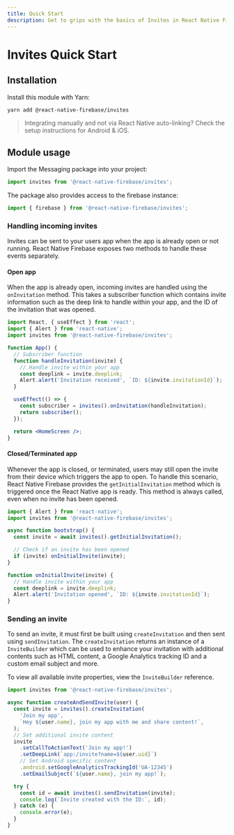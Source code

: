 ```yaml
---
title: Quick Start
description: Get to grips with the basics of Invites in React Native Firebase
---
```


# Invites Quick Start

## Installation

Install this module with Yarn:

```bash
yarn add @react-native-firebase/invites
```

> Integrating manually and not via React Native auto-linking? Check the setup instructions for <Anchor version group href="/android">Android</Anchor> & <Anchor version group href="/ios">iOS</Anchor>.

## Module usage

Import the Messaging package into your project:

```js
import invites from '@react-native-firebase/invites';
```

The package also provides access to the firebase instance:

```js
import { firebase } from '@react-native-firebase/invites';
```

### Handling incoming invites

Invites can be sent to your users app when the app is already open or not running. React Native Firebase exposes
two methods to handle these events separately.

#### Open app

When the app is already open, incoming invites are handled using the `onInvitation` method. This takes a subscriber
function which contains invite information such as the deep link to handle within your app, and the ID of the invitation
that was opened.

```jsx
import React, { useEffect } from 'react';
import { Alert } from 'react-native';
import invites from '@react-native-firebase/invites';

function App() {
  // Subscriber function
  function handleInvitation(invite) {
    // Handle invite within your app
    const deeplink = invite.deeplink;
    Alert.alert('Invitation received', `ID: ${invite.invitationId}`);
  }

  useEffect(() => {
    const subscriber = invites().onInvitation(handleInvitation);
    return subscriber();
  });

  return <HomeScreen />;
}
```

#### Closed/Terminated app

Whenever the app is closed, or terminated, users may still open the invite from their device which triggers the app
to open. To handle this scenario, React Native Firebase provides the `getInitialInvitation` method which is triggered
once the React Native app is ready. This method is always called, even when no invite has been opened.

```jsx
import { Alert } from 'react-native';
import invites from '@react-native-firebase/invites';

async function bootstrap() {
  const invite = await invites().getInitialInvitation();

  // Check if an invite has been opened
  if (invite) onInitialInvite(invite);
}

function onInitialInvite(invite) {
  // Handle invite within your app
  const deeplink = invite.deeplink;
  Alert.alert('Invitation opened', `ID: ${invite.invitationId}`);
}
```

### Sending an invite

To send an invite, it must first be built using `createInvitation` and then sent using `sendInvitation`. The
`createInvitation` returns an instance of a `InviteBuilder` which can be used to enhance your invitation with additional
contents such as HTML content, a Google Analytics tracking ID and a custom email subject and more.

To view all available invite properties, view the <Anchor href="/reference/invitebuilder">`InviteBuilder`</Anchor> reference.

```js
import invites from '@react-native-firebase/invites';

async function createAndSendInvite(user) {
  const invite = invites().createInvitation(
    'Join my app',
    `Hey ${user.name}, join my app with me and share content!`,
  );
  // Set additional invite content
  invite
    .setCallToActionText('Join my app!')
    .setDeepLink(`app:/invite?name=${user.uid}`)
    // Set Android specific content
    .android.setGoogleAnalyticsTrackingId('UA-12345')
    .setEmailSubject(`${user.name}, join my app!`);

  try {
    const id = await invites().sendInvitation(invite);
    console.log(`Invite created with the ID:`, id);
  } catch (e) {
    console.error(e);
  }
}
```

